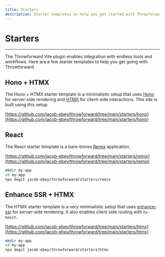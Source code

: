 ```yaml
---
title: Starters
description: Starter templates to help you get started with Throwforward.
---
```


# Starters

---

The Throwforward Vite plugin enables integration with endless tools and workflows. Here are a few starter templates to help you get going with Throwforward.

## Hono + HTMX

The Hono + HTMX starter template is a minimalistic setup that uses [Hono](https://hono.dev/) for server-side rendering and [HTMX](https://htmx.org/) for client-side interactions. This site is built using this setup.

[https://github.com/jacob-ebey/throwforward/tree/main/starters/hono](https://github.com/jacob-ebey/throwforward/tree/main/starters/hono)

## React

The React starter template is a bare-bones [Remix](https://remix.run) application.

[https://github.com/jacob-ebey/throwforward/tree/main/starters/remix](https://github.com/jacob-ebey/throwforward/tree/main/starters/remix)

```sh
mkdir my-app
cd my-app
npx degit jacob-ebey/throwforward/starters/remix
```

## Enhance SSR + HTMX

The HTMX starter template is a very minimalistic setup that uses [enhance-ssr](https://github.com/enhance-dev/enhance-ssr) for server-side rendering. It also enables client side routing with `hx-boost`.

[https://github.com/jacob-ebey/throwforward/tree/main/starters/htmx](https://github.com/jacob-ebey/throwforward/tree/main/starters/htmx)

```sh
mkdir my-app
cd my-app
npx degit jacob-ebey/throwforward/starters/htmx
```
